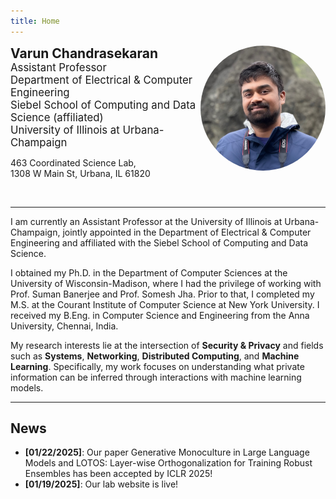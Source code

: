 ```yaml
---
title: Home
---
```



<div style="width: 200px; height: 200px; overflow: hidden; border-radius: 50%; float:right">
  <img src="authors/admin/avatar.jpeg" style="transform: scale(2); transform-origin: 57% 38%;"/>
</div>

<!-- # Chandrasekaran Research Group -->

<style>
  a {
    text-decoration: none;
    /* color: inherit; */
    transition: color 0.3s ease, text-decoration 0.3s ease;
  }

  a:hover {
    text-decoration: underline;
    color: #0056b3; /* You can replace this with any color you like */
  }
</style>

<span style="font-size: 1.5em; font-weight: bold">Varun Chandrasekaran</span>
</br>
<span style="font-size: 1.2em;">Assistant Professor</span>
</br>
<span style="font-size: 1.2em;">
    <a href="https://ece.illinois.edu/" target="_blank">
        Department of Electrical & Computer Engineering
    </a>
</span>
</br>
<span style="font-size: 1.2em;">
    <a href="https://siebelschool.illinois.edu/" target="_blank">
        Siebel School of Computing and Data Science
    </a>(affiliated)
</span>
</br>
<span style="font-size: 1.2em;">
    <a href="https://illinois.edu/" target="_blank">
        University of Illinois at Urbana-Champaign
    </a>
</span>

463 Coordinated Science Lab,</br>
1308 W Main St, Urbana, IL 61820</br>

<a href="mailto:varunc@illinois.edu"><i class="fa-solid fa-envelope fa-lg" style="color: #006BFF; margin: 2px"></i></a>
<a href="https://scholar.google.com/citations?user=Sl7nSOsAAAAJ&hl=en" target="_blank" rel="noopener noreferrer"><i class="fa-brands fa-google-scholar fa-lg" style="color: #006BFF; margin: 2px"></i></a>
<a href="https://x.com/varunchandrase3" target="_blank" rel="noopener noreferrer"><i class="fa-brands fa-twitter fa-lg" style="color: #006BFF; margin: 2px"></i></a>


---------------------------------

I am currently an Assistant Professor at the [University of Illinois at Urbana-Champaign](https://illinois.edu/), jointly appointed in the [Department of Electrical & Computer Engineering](https://ece.illinois.edu/) and affiliated with the [Siebel School of Computing and Data Science](https://siebelschool.illinois.edu/).

I obtained my Ph.D. in the Department of [Computer Sciences](https://www.cs.wisc.edu/) at the [University of Wisconsin-Madison](https://www.wisc.edu/), where I had the privilege of working with Prof. [Suman Banerjee](http://pages.cs.wisc.edu/~suman/) and Prof. [Somesh Jha](http://pages.cs.wisc.edu/~jha/). Prior to that, I completed my M.S. at the [Courant Institute of Computer Science](https://www.cs.nyu.edu/) at [New York University](https://www.nyu.edu/). I received my B.Eng. in Computer Science and Engineering from the [Anna University, Chennai, India](https://www.annauniv.edu/).

My research interests lie at the intersection of **Security & Privacy** and fields such as **Systems**, **Networking**, **Distributed Computing**, and **Machine Learning**. Specifically, my work focuses on understanding what private information can be inferred through interactions with machine learning models.

---------------------------------

## News

- **[01/22/2025]**: Our paper [Generative Monoculture in Large Language Models](https://arxiv.org/abs/2407.02209) and [LOTOS: Layer-wise Orthogonalization for Training Robust Ensembles](https://arxiv.org/abs/2410.05136) has been accepted by ICLR 2025! 
- **[01/19/2025]**: Our lab website is live!
